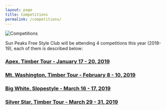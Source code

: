 ```yaml
---
layout: page
title: Competitions
permalink: /competitions/
---
```


<img src="{{ site.baseurl }}/assets/competitions.jpg" title="Competitions" class="profile">

Sun Peaks Free Style Club will be attending 4 competitions this year (2018-19), each of 
them is described below:

### [Apex, Timber Tour - January 17 - 20, 2019](https://freestylebc.ski/event/timber-tour-apex-2019/)
### [Mt. Washington, Timber Tour - February 8 - 10, 2019](https://freestylebc.ski/event/timber-tour-mt-washington-2/)
### [Big White, Slopestyle - March 16 - 17, 2019](https://freestylebc.ski/event/big-white-slopestyle-2019/)
### [Silver Star, Timber Tour - March 29 - 31, 2019](https://freestylebc.ski/event/timber-tour-silver-star/)



